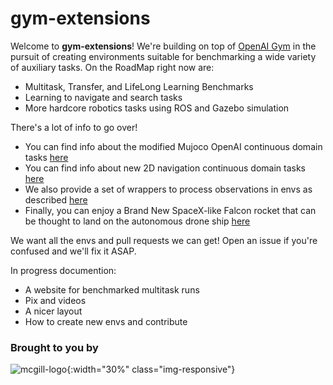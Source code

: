 # gym-extensions

Welcome to **gym-extensions**! We're building on top of <a href="https://github.com/openai/gym">OpenAI Gym</a> in the pursuit of creating environments suitable for benchmarking a wide variety of auxiliary tasks. On the RoadMap right now are:

+ Multitask, Transfer, and LifeLong Learning Benchmarks
+ Learning to navigate and search tasks
+ More hardcore robotics tasks using ROS and Gazebo simulation

There's a lot of info to go over!

+ You can find info about the modified Mujoco OpenAI continuous domain tasks [here](mujoco_gym_envs)
+ You can find info about new 2D navigation continuous domain tasks [here](2d_navigation_envs)
+ We also provide a set of wrappers to process observations in envs as described [here](wrappers)
+ Finally, you can enjoy a Brand New SpaceX-like Falcon rocket that can be thought to land on the autonomous drone ship [here](falcon_rocket)

We want all the envs and pull requests we can get! Open an issue if you're confused and we'll fix it ASAP.

In progress documention:

+ A website for benchmarked multitask runs
+ Pix and videos
+ A nicer layout
+ How to create new envs and contribute

### Brought to you by

![mcgill-logo](https://github.com/Breakend/gym-extensions/raw/master/assets/Mcgill.png){:width="30%" class="img-responsive"}
